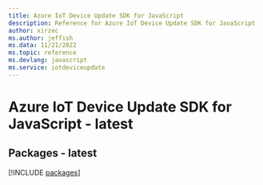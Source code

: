 ```yaml
---
title: Azure IoT Device Update SDK for JavaScript
description: Reference for Azure IoT Device Update SDK for JavaScript
author: xirzec
ms.author: jeffish
ms.data: 11/21/2022
ms.topic: reference
ms.devlang: javascript
ms.service: iotdeviceupdate
---
```

# Azure IoT Device Update SDK for JavaScript - latest
## Packages - latest
[!INCLUDE [packages](iot-device-update-index.md)]